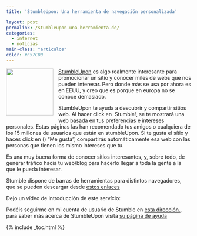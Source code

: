```yaml
---
title: 'StumbleUpon: Una herramienta de navegación personalizada'

layout: post
permalink: /stumbleupon-una-herramienta-de/
categories:
  - internet
  - noticias
main-class: "articulos"
color: #F57C00
---
```

<div class="separator" style="clear: both; text-align: center;">
  <a href="https://3.bp.blogspot.com/-6z0EeW_sstI/Te8jwhQHA2I/AAAAAAAAAlQ/2KruGn6C1uo/s1600/Stumbleupon-256x256.png" imageanchor="1" style="clear:left; float:left;margin-right:1em; margin-bottom:1em"><img border="0" height="128" width="128" src="https://3.bp.blogspot.com/-6z0EeW_sstI/Te8jwhQHA2I/AAAAAAAAAlQ/2KruGn6C1uo/s320/Stumbleupon-256x256.png" /></a>
</div>

[StumbleUpon][1] es algo realmente interesante para promocionar un sitio y conocer miles de webs que nos pueden interesar. Pero donde más se usa por ahora es en EEUU, y creo que es porque en europa no se conoce demasiado.

StumbleUpon te ayuda a descubrir y compartir sitios web. Al hacer click en <img src="http://cdn.stumble-upon.com/assets/img/stumble.png" alt="" align="top" /> <span class="textEm">Stumble!</span>, se te mostrará una web basada en tus preferencias e intereses personales. Estas páginas las han recomendado tus amigos o cualquiera de los 15 millones de usuarios que están en stumbleUpon. Si te gusta el sítio y haces click en (<img src="http://cdn.stumble-upon.com/assets/img/thumbup.gif" alt="" align="top" />) &#8220;Me gusta&#8221;, compartirás automáticamente esa web con las personas que tienen los mismo intereses que tu.


<!--ad-->

Es una muy buena forma de conocer sitios interesantes, y, sobre todo, de generar tráfico hacia tu web/blog para hacerlo llegar a toda la gente a la que le pueda interesar.

Stumble dispone de barras de herramientas para distintos navegadores, que se pueden descargar desde [estos enlaces][2]

Dejo un vídeo de introducción de este servício:



Podéis seguirme en mi cuenta de usuario de Stumble en [esta dirección.][3], para saber más acerca de StumbleUpon visita [su página de ayuda][4]</p>



 [1]: http://www.stumbleupon.com/
 [2]: http://www.stumbleupon.com/help/download_stumbleupon/
 [3]: http://www.stumbleupon.com/stumbler/algui91/
 [4]: http://www.stumbleupon.com/aboutus/

{% include _toc.html %}
